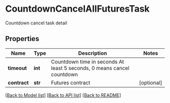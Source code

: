# CountdownCancelAllFuturesTask

Countdown cancel task detail
## Properties
Name | Type | Description | Notes
------------ | ------------- | ------------- | -------------
**timeout** | **int** | Countdown time in seconds At least 5 seconds, 0 means cancel countdown | 
**contract** | **str** | Futures contract | [optional] 

[[Back to Model list]](../README.md#documentation-for-models) [[Back to API list]](../README.md#documentation-for-api-endpoints) [[Back to README]](../README.md)


